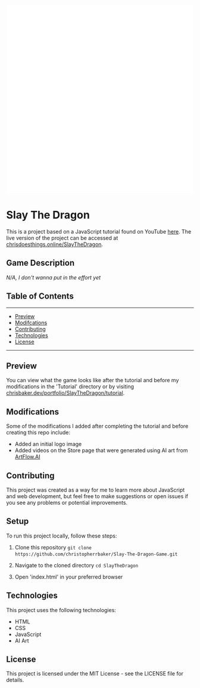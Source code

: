 ![](frontlogo.gif)
# Slay The Dragon

This is a project based on a JavaScript tutorial found on YouTube [here](https://www.youtube.com/watch?v=nu_pCVPKzTk&ab_channel=freeCodeCamp.org). The live version of the project can be accessed at [chrisdoesthings.online/SlayTheDragon](http://chrisdoesthings.online/SlayTheDragon).


## Game Description
*N/A, I don't wanna put in the effort yet*


## Table of Contents
***
- [Preview](#preview)
- [Modifcations](#modifications)
- [Contributing](#contributing)
- [Technologies](#technologies)
- [License](#license)
***


## Preview

You can view what the game looks like after the tutorial and before my modifications in the 'Tutorial' directory or by visiting [chrisbaker.dev/portfolio/SlayTheDragon/tutorial](https://chrisbaker.dev/portfolio/SlayTheDragon/tutorial/).


## Modifications

Some of the modifications I added after completing the tutorial and before creating this repo include:

- Added an initial logo image
- Added videos on the Store page that were generated using AI art from [ArtFlow.AI](https://artflow.ai/)


## Contributing

This project was created as a way for me to learn more about JavaScript and web development, but feel free to make suggestions or open issues if you see any problems or potential improvements.


## Setup

To run this project locally, follow these steps:

1. Clone this repository
```git clone https://github.com/christopherrbaker/Slay-The-Dragon-Game.git```

2. Navigate to the cloned directory
```cd SlayTheDragon```

3. Open 'index.html' in your preferred browser


## Technologies

This project uses the following technologies:
- HTML
- CSS
- JavaScript
- AI Art 


## License

This project is licensed under the MIT License - see the LICENSE file for details.


